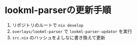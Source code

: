 # lookml-parserの更新手順

1. リポジトリのルートで `nix develop`
2. `overlays/lookml-parser` で `lookml-parser-updator` を実行
3. `src.nix` のハッシュをよしなに書き換えて更新
